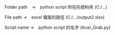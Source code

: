 Folder path　→　python script 所在的資料夾 (C:/...)

File path →　excel 檔案的路徑 (C:/.../output2.xlsx)

Script name →　python script 的名字 (Acer_Grab.py)
